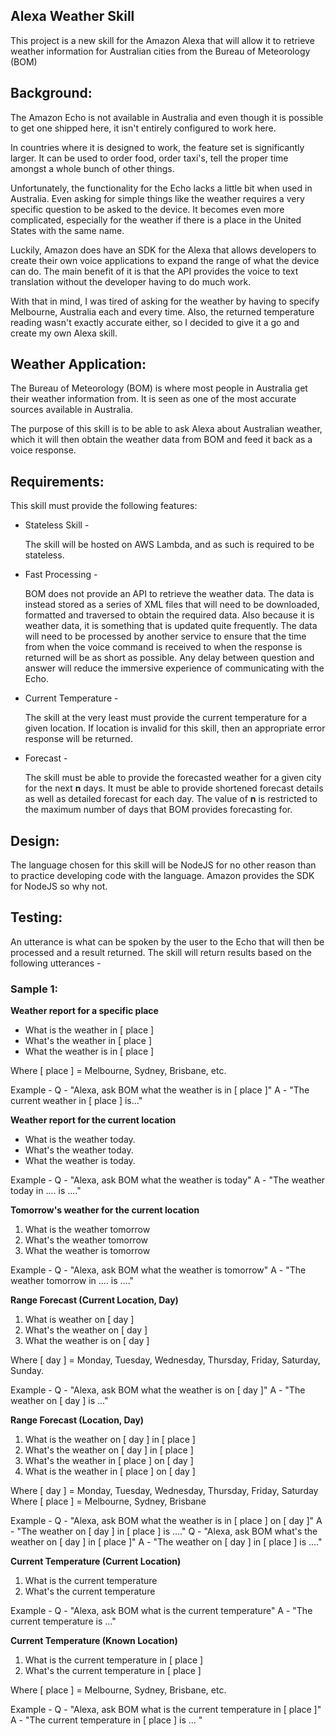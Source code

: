 ## Alexa Weather Skill

This project is a new skill for the Amazon Alexa that will allow it to retrieve
weather information for Australian cities from the Bureau of Meteorology (BOM)

## Background:

The Amazon Echo is not available in Australia and even though it is possible to get
one shipped here, it isn't entirely configured to work here.

In countries where it is designed to work, the feature set is significantly larger. It
can be used to order food, order taxi's, tell the proper time amongst a whole bunch
of other things.

Unfortunately, the functionality for the Echo lacks a little bit when used in Australia. Even
asking for simple things like the weather requires a very specific question to be asked to
the device. It becomes even more complicated, especially for the weather if there is a place in the United States with the same name.

Luckily, Amazon does have an SDK for the Alexa that allows developers to create their own voice applications to expand the range of what the device can do. The main benefit of it is that the API provides the voice to text translation without the developer having to do much work.

With that in mind, I was tired of asking for the weather by having to specify Melbourne, Australia each and every time. Also, the returned temperature reading wasn't exactly accurate either, so I decided to give it a go and create my own Alexa skill.

## Weather Application:

The Bureau of Meteorology (BOM) is where most people in Australia get their weather information from. It is seen as one of the most accurate sources available in Australia.

The purpose of this skill is to be able to ask Alexa about Australian weather, which it will then
obtain the weather data from BOM and feed it back as a voice response.

## Requirements:

This skill must provide the following features:

  - Stateless Skill -

    The skill will be hosted on AWS Lambda, and as such is required to be stateless.

  - Fast Processing -

    BOM does not provide an API to retrieve the weather data. The data is instead stored as a series of XML files that will need to be downloaded, formatted and traversed to obtain the required data. Also because it is weather data, it is something that is updated quite frequently. The data will need to be processed by another service to ensure that the time from when the voice command is received to when the response is returned will be as short as possible. Any delay between question and answer will reduce the immersive experience of communicating with the Echo.

  - Current Temperature -

    The skill at the very least must provide the current temperature for a given location. If location is
    invalid for this skill, then an appropriate error response will be returned.

  - Forecast -

    The skill must be able to provide the forecasted weather for a given city for the next **n** days. It
    must be able to provide shortened forecast details as well as detailed forecast for each day. The value of **n** is restricted to the maximum number of days that BOM provides forecasting for.

## Design:

The language chosen for this skill will be NodeJS for no other reason than to practice developing code with the language. Amazon provides the SDK for NodeJS so why not.

## Testing:

An utterance is what can be spoken by the user to the Echo that will then be processed and a result returned. The skill will return results based on the following utterances -

### Sample 1:

**Weather report for a specific place**

- What is the weather in [ place ]
- What's the weather in [ place ]
- What the weather is in [ place ]

Where [ place ] = Melbourne, Sydney, Brisbane, etc.

Example -
	Q - "Alexa, ask BOM what the weather is in [ place ]"
	A - "The current weather in [ place ] is..."

**Weather report for the current location**

- What is the weather today.
- What's the weather today.
- What the weather is today.

Example -
	Q - "Alexa, ask BOM what the weather is today"
	A - "The weather today in .... is ...."

**Tomorrow's weather for the current location**

1. What is the weather tomorrow
2. What's the weather tomorrow
3. What the weather is tomorrow

Example -
	Q - "Alexa, ask BOM what the weather is tomorrow"
	A - "The weather tomorrow in .... is ...."

**Range Forecast (Current Location, Day)**

1. What is weather on [ day ]
2. What's the weather on [ day ]
3. What the weather is on [ day ]

Where [ day ] = Monday, Tuesday, Wednesday, Thursday, Friday, Saturday, Sunday.

Example -
	Q - "Alexa, ask BOM what the weather is on [ day ]"
	A - "The weather on [ day ] is ..."

**Range Forecast (Location, Day)**

1. What is the weather on [ day ] in [ place ]
2. What's the weather on [ day ] in [ place ]
3. What's the weather in [ place ] on [ day ]
4. What is the weather in [ place ] on [ day ]

Where [ day ] = Monday, Tuesday, Wednesday, Thursday, Friday, Saturday
Where [ place ] = Melbourne, Sydney, Brisbane

Example -
	Q - "Alexa, ask BOM what the weather is in [ place ] on [ day ]"
	A - "The weather on [ day ] in [ place ] is ...."
	Q - "Alexa, ask BOM what's the weather on [ day ] in [ place ]"
	A - "The weather on [ day ] in [ place ] is ...."

**Current Temperature (Current Location)**

1. What is the current temperature
2. What's the current temperature

Example -
	Q - "Alexa, ask BOM what is the current temperature"
	A - "The current temperature is ..."

**Current Temperature (Known Location)**

1. What is the current temperature in [ place ]
2. What's the current temperature in [ place ]

Where [ place ] = Melbourne, Sydney, Brisbane, etc.

Example -
	Q - "Alexa, ask BOM what is the current temperature in [ place ]"
	A - "The current temperature in [ place ] is ... "
